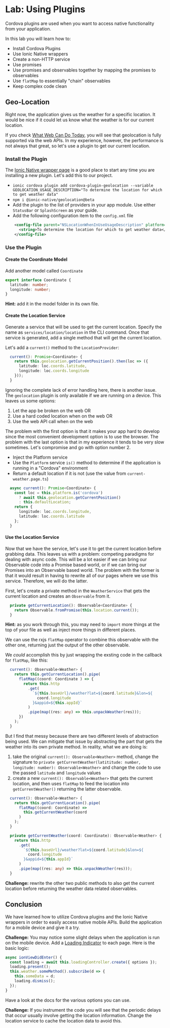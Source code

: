 # Lab: Using Plugins

Cordova plugins are used when you want to access native functionality from your application.

In this lab you will learn how to:

* Install Cordova Plugins
* Use Ionic Native wrappers
* Create a non-HTTP service
* Use promises
* Use promises and observables together by mapping the promises to observables
* Use `flatMap` to essentially "chain" observables
* Keep complex code clean

## Geo-Location

Right now, the application gives us the weather for a specific location. It would be nice if it could let us know what the weather is for our current location.

If you check <a href="https://whatwebcando.today/" target="_blank">What Web Can Do Today</a>, you will see that geolocation is fully supported via the web APIs. In my experience, however, the performance is not always that great, so let's use a plugin to get our current location.

### Install the Plugin

The <a href="https://ionicframework.com/docs/native/geolocation/" target="_blank">Ionic Native wrapper page</a> is a good place to start any time you are installing a new plugin. Let's add this to our project.

* `ionic cordova plugin add cordova-plugin-geolocation --variable GEOLOCATION_USAGE_DESCRIPTION="To determine the location for which to get weather data"`
* `npm i @ionic-native/geolocation@beta`
* Add the plugin to the list of providers in your app module. Use either `StatusBar` or `SplashScreen` as your guide.
* Add the following configuration item to the `config.xml` file

```xml
    <config-file parent="NSLocationWhenInUseUsageDescription" platform="ios" target="*-Info.plist">
      <string>To determine the location for which to get weather data</string>
    </config-file>
```

### Use the Plugin

#### Create the Coordinate Model

Add another model called `Coordinate`

```TypeScript
export interface Coordinate {
  latitude: number;
  longitude: number;
}
```

**Hint:** add it in the model folder in its own file.

#### Create the Location Service

Generate a service that will be used to get the current location. Specify the name as `services/location/location` in the CLI command. Once that service is generated, add a single method that will get the current location.


Let's add a `current()` method to the `LocationProvider`:

```TypeScript
  current(): Promise<Coordinate> {
    return this.geolocation.getCurrentPosition().then(loc => ({
      latitude: loc.coords.latitude,
      longitude: loc.coords.longitude
    }));
  }
```

Ignoring the complete lack of error handling here, there is another issue. The `geolocation` plugin is only available if we are running on a device. This leaves us some options:

1. Let the app be broken on the web OR
1. Use a hard coded location when on the web OR
1. Use the web API call when on the web

The problem with the first option is that it makes your app hard to develop since the most convenient development option is to use the browser. The problem with the last option is that in my experience it tends to be very slow sometimes. Let's compromise and go with option number 2.

* Inject the Platform service
* Use the `Platform` service `is()` method to determine if the application is running in a "Cordova" environment
* Return a default location if it is not (use the value from `current-weather.page.ts`)

```TypeScript
  async current(): Promise<Coordinate> {
    const loc = this.platform.is('cordova')
      ? await this.geolocation.getCurrentPosition()
      : this.defaultLocation;
    return {
      longitude: loc.coords.longitude,
      latitude: loc.coords.latitude
    };
  }
```

#### Use the Location Service

Now that we have the service, let's use it to get the current location before grabbing data. This leaves us with a problem: competing paradigms for dealing with async code. This will be a lot easier if we can bring our Observable code into a Promise based world, or if we can bring our Promises into an Observable based world. The problem with the former is that it would result in having to rewrite all of our pages where we use this service. Therefore, we will do the latter.

First, let's create a private method in the `WeatherService` that gets the current location and creates an `Observable` from it.

```TypeScript
  private getCurrentLocation(): Observable<Coordinate> {
    return Observable.fromPromise(this.location.current());
  }
```

**Hint:** as you work through this, you may need to `import` more things at the top of your file as well as inject more things in different places.

We can use the rxjs `flatMap` operator to combine this observable with the other one, returning just the output of the other observable.

We _could_ accomplish this by just wrapping the exsting code in the callback for `flatMap`, like this:

```TypeScript
  current(): Observable<Weather> {
    return this.getCurrentLocation().pipe(
      flatMap((coord: Coordinate ) => {
        return this.http
          .get(
            `${this.baseUrl}/weather?lat=${coord.latitude}&lon=${
              coord.longitude
            }&appid=${this.appId}`
          )
          .pipe(map((res: any) => this.unpackWeather(res)));
      })
    );
  }
```

But I find that messy because there are two different levels of abstraction being used. We can mitigate that issue by abstracting the part that gets the weather into its own private method. In reality, what we are doing is:

1. take the original `current(): Observable<Weather>` method, change the signature to `private getCurrentWeather(latititude: number, longitude: number): Observable<Weather>` and change the code to use the passed `latitude` and `longitude` values
1. create a new `current(): Observable<Weather>` that gets the current location, and then uses `flatMap` to feed the location into `getCurrentWeather()` returning the latter observable.



```TypeScript
  current(): Observable<Weather> {
    return this.getCurrentLocation().pipe(
      flatMap((coord: Coordinate) =>
        this.getCurrentWeather(coord
      )
    );
  }

  private getCurrentWeather(coord: Coordinate): Observable<Weather> {
    return this.http
      .get(
        `${this.baseUrl}/weather?lat=${coord.latitude}&lon=${
          coord.longitude
        }&appid=${this.appId}`
      )
      .pipe(map((res: any) => this.unpackWeather(res)));
  }
```

**Challenge:** rewrite the other two public methods to also get the current location before returning the weather data related observables.

## Conclusion 

We have learned how to utilize Cordova plugins and the Ionic Native wrappers in order to easily access native mobile APIs. Build the application for a mobile device and give it a try. 

**Challenge:** You may notice some slight delays when the application is run on the mobile device. Add a <a href="https://beta.ionicframework.com/docs/api/loading/">Loading Indicator</a> to each page. Here is the basic logic:

```TypeScript
async ionViewDidEnter() {
  const loading = await this.loadingController.create({ options });
  loading.present();
  this.weather.someMethod().subscribe(d => {
    this.someData = d;
    loading.dismiss();
  });
}
```

Have a look at the docs for the various options you can use.

**Challenge:** If you instrument the code you will see that the periodic delays that occur usually involve getting the location information. Change the location service to cache the location data to avoid this.
